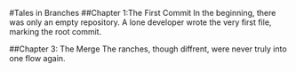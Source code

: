 #Tales in Branches
##Chapter 1:The First Commit
In the beginning, there was only an empty repository.
A lone developer wrote the very first file, marking the root commit.

##Chapter 3: The Merge
The ranches, though diffrent, were never truly into one flow again.